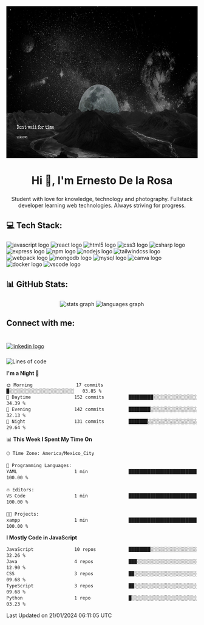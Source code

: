<div align="center">
    <img width="100%" height = "400px" src="./LifeIs.png" alt="cover" />
</div>

###

<h1 align="center">Hi 👋, I'm Ernesto De la Rosa</h1>

###

<p align="center">Student with love for knowledge, technology and photography. Fullstack developer learning web technologies. Always striving for progress.</p>

###

<h2 align="left">💻 Tech Stack:</h2>

###

<div align="left">
  <img src="https://cdn.jsdelivr.net/gh/devicons/devicon/icons/javascript/javascript-original.svg" height="30" width="42" alt="javascript logo"  />
  <img src="https://cdn.jsdelivr.net/gh/devicons/devicon/icons/react/react-original.svg" height="30" width="42" alt="react logo"  />
  <img src="https://cdn.jsdelivr.net/gh/devicons/devicon/icons/html5/html5-original.svg" height="30" width="42" alt="html5 logo"  />
  <img src="https://cdn.jsdelivr.net/gh/devicons/devicon/icons/css3/css3-original.svg" height="30" width="42" alt="css3 logo"  />
  <img src="https://cdn.jsdelivr.net/gh/devicons/devicon/icons/csharp/csharp-original.svg" height="30" width="42" alt="csharp logo"  />
  <img src="https://cdn.jsdelivr.net/gh/devicons/devicon/icons/express/express-original.svg" height="30" width="42" alt="express logo"  />
  <img src="https://cdn.jsdelivr.net/gh/devicons/devicon/icons/npm/npm-original-wordmark.svg" height="30" width="42" alt="npm logo"  />
  <img src="https://cdn.jsdelivr.net/gh/devicons/devicon/icons/nodejs/nodejs-original.svg" height="30" width="42" alt="nodejs logo"  />
  <img src="https://cdn.jsdelivr.net/gh/devicons/devicon/icons/tailwindcss/tailwindcss-plain.svg" height="30" width="42" alt="tailwindcss logo"  />
  <img src="https://cdn.jsdelivr.net/gh/devicons/devicon/icons/webpack/webpack-original.svg" height="30" width="42" alt="webpack logo"  />
  <img src="https://cdn.jsdelivr.net/gh/devicons/devicon/icons/mongodb/mongodb-original.svg" height="30" width="42" alt="mongodb logo"  />
  <img src="https://cdn.jsdelivr.net/gh/devicons/devicon/icons/mysql/mysql-original.svg" height="30" width="42" alt="mysql logo"  />
  <img src="https://cdn.jsdelivr.net/gh/devicons/devicon/icons/canva/canva-original.svg" height="30" width="42" alt="canva logo"  />
  <img src="https://cdn.jsdelivr.net/gh/devicons/devicon/icons/docker/docker-original.svg" height="30" width="42" alt="docker logo"  />
  <img src="https://cdn.jsdelivr.net/gh/devicons/devicon/icons/vscode/vscode-original.svg" height="30" width="42" alt="vscode logo"  />
</div>

###

<h2 align="left">📊 GitHub Stats:</h2>

###

<div align="center">
  <img src="https://github-readme-stats.vercel.app/api?hide_title=false&hide_rank=false&show_icons=true&include_all_commits=true&count_private=true&disable_animations=false&theme=dracula&locale=en&hide_border=false&username=fufinop" height="150" alt="stats graph"  />
  <img src="https://github-readme-stats.vercel.app/api/top-langs?locale=en&hide_title=false&layout=compact&card_width=320&langs_count=5&theme=dracula&hide_border=false&username=fufinop" height="150" alt="languages graph"  />
</div>

###

<h2 align="left">Connect with me:</h2>

###

<br clear="both">

<div align="left">
  <a href="https://www.linkedin.com/in/ernesto-de-la-rosa-zamora-636a28259/" target="_blank">
    <img src="https://raw.githubusercontent.com/maurodesouza/profile-readme-generator/master/src/assets/icons/social/linkedin/default.svg" width="52" height="40" alt="linkedin logo"  />
  </a>
</div>

###

<!--START_SECTION:waka-->
![Lines of code](https://img.shields.io/badge/From%20Hello%20World%20I%27ve%20Written-191.9%20thousand%20lines%20of%20code-blue)

**I'm a Night 🦉** 

```text
🌞 Morning                17 commits          █░░░░░░░░░░░░░░░░░░░░░░░░   03.85 % 
🌆 Daytime                152 commits         █████████░░░░░░░░░░░░░░░░   34.39 % 
🌃 Evening                142 commits         ████████░░░░░░░░░░░░░░░░░   32.13 % 
🌙 Night                  131 commits         ███████░░░░░░░░░░░░░░░░░░   29.64 % 
```


📊 **This Week I Spent My Time On** 

```text
🕑︎ Time Zone: America/Mexico_City

💬 Programming Languages: 
YAML                     1 min               █████████████████████████   100.00 % 

🔥 Editors: 
VS Code                  1 min               █████████████████████████   100.00 % 

🐱‍💻 Projects: 
xampp                    1 min               █████████████████████████   100.00 % 
```

**I Mostly Code in JavaScript** 

```text
JavaScript               10 repos            ████████░░░░░░░░░░░░░░░░░   32.26 % 
Java                     4 repos             ███░░░░░░░░░░░░░░░░░░░░░░   12.90 % 
CSS                      3 repos             ██░░░░░░░░░░░░░░░░░░░░░░░   09.68 % 
TypeScript               3 repos             ██░░░░░░░░░░░░░░░░░░░░░░░   09.68 % 
Python                   1 repo              █░░░░░░░░░░░░░░░░░░░░░░░░   03.23 % 
```




 Last Updated on 21/01/2024 06:11:05 UTC
<!--END_SECTION:waka-->
